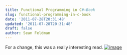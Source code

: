 ```yaml
---
title: Functional Programming in C#–Book
slug: functional-programming-in-c-book
date: '2011-07-28T20:31:48'
updated: '2011-07-28T20:31:48'
draft: false
author: Sean Feldman
---
```



For a change, this was a really interesting read. [![image](https://aspblogs.blob.core.windows.net/media/sfeldman/Media/image_072D9BEE.png "image")](http://www.amazon.com/Functional-Programming-Techniques-Projects-Programmer/dp/0470744588)


